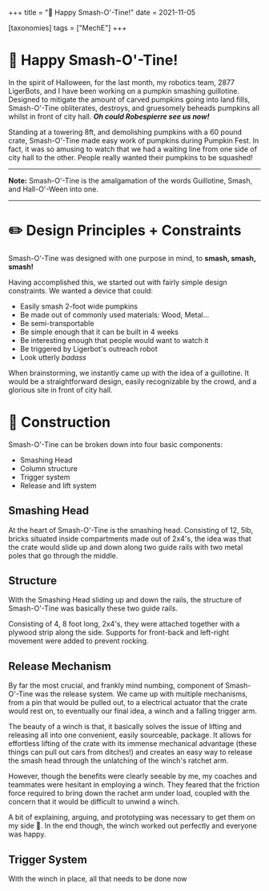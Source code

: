 +++
title = "🎃 Happy Smash-O'-Tine!"
date = 2021-11-05

[taxonomies]
tags = ["MechE"]
+++

# 🎃 Happy Smash-O'-Tine!

In the spirit of Halloween, for the last month, my robotics team, 2877 LigerBots, and I have been working on a pumpkin smashing guillotine. Designed to mitigate the amount of carved pumpkins going into land fills, Smash-O'-Tine obliterates, destroys, and gruesomely beheads pumpkins all whilst in front of city hall. ***Oh could Robespierre see us now!***

Standing at a towering 8ft, and demolishing pumpkins with a 60 pound crate, Smash-O'-Tine made easy work of pumpkins during Pumpkin Fest. In fact, it was so amusing to watch that we had a waiting line from one side of city hall to the other. People really wanted their pumpkins to be squashed!

---
**Note:** Smash-O'-Tine is the amalgamation of the words Guillotine, Smash, and Hall-O'-Ween into one.

---

# ✏️ Design Principles + Constraints

Smash-O'-Tine was designed with one purpose in mind, to **smash, smash, smash!** 

Having accomplished this, we started out with fairly simple design constraints. We wanted a device that could:
- Easily smash 2-foot wide pumpkins
- Be made out of commonly used materials: Wood, Metal...
- Be semi-transportable
- Be simple enough that it can be built in 4 weeks
- Be interesting enough that people would want to watch it
- Be triggered by Ligerbot's outreach robot
- Look utterly *badass*

When brainstorming, we instantly came up with the idea of a guillotine. It would be a straightforward design, easily recognizable by the crowd, and a glorious site in front of city hall.

# 🔨 Construction

Smash-O'-Tine can be broken down into four basic components: 
- Smashing Head
- Column structure
- Trigger system
- Release and lift system

## Smashing Head

At the heart of Smash-O'-Tine is the smashing head. Consisting of 12, 5lb, bricks situated inside compartments made out of 2x4's, the idea was that the crate would slide up and down along two guide rails with two metal poles that go through the middle.

## Structure

With the Smashing Head sliding up and down the rails, the structure of Smash-O'-Tine was basically these two guide rails.

Consisting of 4, 8 foot long, 2x4's, they were attached together with a plywood strip along the side. Supports for front-back and left-right movement were added to prevent rocking.

## Release Mechanism

By far the most crucial, and frankly mind numbing, component of Smash-O'-Tine was the release system. We came up with multiple mechanisms, from a pin that would be pulled out, to a electrical actuator that the crate would rest on, to eventually our final idea, a winch and a falling trigger arm.

The beauty of a winch is that, it basically solves the issue of lifting and releasing all into one convenient, easily sourceable, package. It allows for effortless lifting of the crate with its immense mechanical advantage (these things can pull out cars from ditches!) and creates an easy way to release the smash head through the unlatching of the winch's ratchet arm.

However, though the benefits were clearly seeable by me, my coaches and teammates were hesitant in employing a winch. They feared that the friction force required to bring down the rachet arm under load, coupled with the concern that it would be difficult to unwind a winch.

A bit of explaining, arguing, and prototyping was necessary to get them on my side 🤪. In the end though, the winch worked out perfectly and everyone was happy.

## Trigger System

With the winch in place, all that needs to be done now 
<!-- 
### Design Principals

Because the crate weighed so much, we wanted to have enough mechanical advantage so that our arms would not get tired after the 4+ hours of lifting. We also made it a requirement that our outreach robot, Dave, could trigger the guillotine by launching a ball. 

From the start, I was a big proponent of using a winch. I had watched a video earlier that month that mentioned that one common disadvantage of using winches was that, when the ratcheting arm was released, the winch would being to freely spool because of the attached weight. But I knew this disadvantage was exactly the feature we wanted on the Smash-O'-Tine.

And thus I began the long process of explaining to the coaches and captains why a winch would be the best and safest option. -->

<!-- # A Month of Head Smashing

In the beginning of October, I was told by LigerBot higher ups that they needed a contraption that could smash pumpkins for our city's upcoming pumpkin fest. Two years prior, they had brought to the festival a large, 10 foot tall falling arm that had been sparsely put together in 2 days. This year, instead of putting long pieces of 2x4 together and calling it a smasher, they wanted something bolder: a device that could not only puncture holes into pumpkins, but really put the squash into pumpkin--a guillotine.

So I assembled a crew and we began cracking. Having only 4 weeks and just a few hours of shop time, Smash-O'-Tine needed a miracle.

And so began a month of head smashing. -->



